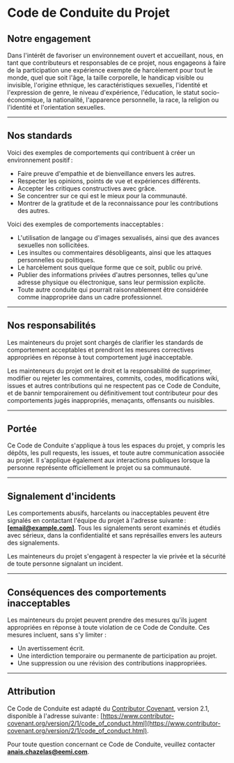# Code de Conduite du Projet

## Notre engagement

Dans l'intérêt de favoriser un environnement ouvert et accueillant, nous, en tant que contributeurs et responsables de ce projet, nous engageons à faire de la participation une expérience exempte de harcèlement pour tout le monde, quel que soit l'âge, la taille corporelle, le handicap visible ou invisible, l'origine ethnique, les caractéristiques sexuelles, l'identité et l'expression de genre, le niveau d'expérience, l'éducation, le statut socio-économique, la nationalité, l'apparence personnelle, la race, la religion ou l'identité et l'orientation sexuelles.

---

## Nos standards

Voici des exemples de comportements qui contribuent à créer un environnement positif :
- Faire preuve d'empathie et de bienveillance envers les autres.
- Respecter les opinions, points de vue et expériences différents.
- Accepter les critiques constructives avec grâce.
- Se concentrer sur ce qui est le mieux pour la communauté.
- Montrer de la gratitude et de la reconnaissance pour les contributions des autres.

Voici des exemples de comportements inacceptables :
- L'utilisation de langage ou d'images sexualisés, ainsi que des avances sexuelles non sollicitées.
- Les insultes ou commentaires désobligeants, ainsi que les attaques personnelles ou politiques.
- Le harcèlement sous quelque forme que ce soit, public ou privé.
- Publier des informations privées d'autres personnes, telles qu'une adresse physique ou électronique, sans leur permission explicite.
- Toute autre conduite qui pourrait raisonnablement être considérée comme inappropriée dans un cadre professionnel.

---

## Nos responsabilités

Les mainteneurs du projet sont chargés de clarifier les standards de comportement acceptables et prendront les mesures correctives appropriées en réponse à tout comportement jugé inacceptable.

Les mainteneurs du projet ont le droit et la responsabilité de supprimer, modifier ou rejeter les commentaires, commits, codes, modifications wiki, issues et autres contributions qui ne respectent pas ce Code de Conduite, et de bannir temporairement ou définitivement tout contributeur pour des comportements jugés inappropriés, menaçants, offensants ou nuisibles.

---

## Portée

Ce Code de Conduite s'applique à tous les espaces du projet, y compris les dépôts, les pull requests, les issues, et toute autre communication associée au projet. Il s'applique également aux interactions publiques lorsque la personne représente officiellement le projet ou sa communauté.

---

## Signalement d'incidents

Les comportements abusifs, harcelants ou inacceptables peuvent être signalés en contactant l'équipe du projet à l'adresse suivante : **[email@example.com]**. Tous les signalements seront examinés et étudiés avec sérieux, dans la confidentialité et sans représailles envers les auteurs des signalements.

Les mainteneurs du projet s'engagent à respecter la vie privée et la sécurité de toute personne signalant un incident.

---

## Conséquences des comportements inacceptables

Les mainteneurs du projet peuvent prendre des mesures qu'ils jugent appropriées en réponse à toute violation de ce Code de Conduite. Ces mesures incluent, sans s'y limiter :
- Un avertissement écrit.
- Une interdiction temporaire ou permanente de participation au projet.
- Une suppression ou une révision des contributions inappropriées.

---

## Attribution

Ce Code de Conduite est adapté du [Contributor Covenant](https://www.contributor-covenant.org/), version 2.1, disponible à l'adresse suivante :
[https://www.contributor-covenant.org/version/2/1/code_of_conduct.html](https://www.contributor-covenant.org/version/2/1/code_of_conduct.html).

Pour toute question concernant ce Code de Conduite, veuillez contacter **anais.chazelas@eemi.com**.


